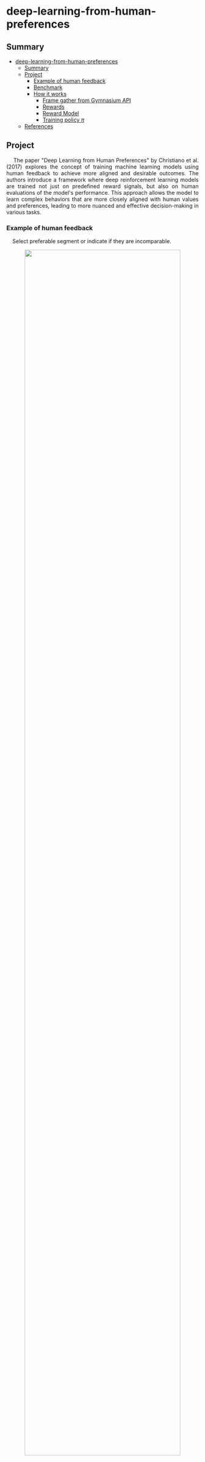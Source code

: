 # deep-learning-from-human-preferences

## Summary

- [deep-learning-from-human-preferences](#deep-learning-from-human-preferences)
  - [Summary](#summary)
  - [Project](#project)
    - [Example of human feedback](#example-of-human-feedback)
    - [Benchmark](#benchmark)
    - [How it works](#how-it-works)
      - [Frame gather from Gymnasium API](#frame-gather-from-gymnasium-api)
      - [Rewards](#rewards)
      - [Reward Model](#reward-model)
      - [Training policy $\pi$](#training-policy-pi)
  - [References](#references)


## Project

<p align="justify">
&nbsp;&nbsp;&nbsp;&nbsp;The paper "Deep Learning from Human Preferences" by Christiano et al. (2017) explores the concept of training machine learning models using human feedback to achieve more aligned and desirable outcomes. The authors introduce a framework where deep reinforcement learning models are trained not just on predefined reward signals, but also on human evaluations of the model's performance. This approach allows the model to learn complex behaviors that are more closely aligned with human values and preferences, leading to more nuanced and effective decision-making in various tasks.
</p>

### Example of human feedback

<p align="justify">
&nbsp;&nbsp;&nbsp;&nbsp;Select preferable segment or indicate if they are incomparable.
</p>

<div align="center">
    <img src="media/HumanFeedbackInterface.gif" width=90%>
    <div style="font-size:0.8em;">
        Human feedback interface.
    </div>
</div>

### Benchmark

&nbsp;&nbsp;&nbsp;&nbsp;To validate the implementation, a benchmark was created. The following results are using a gymnasium env on Enduro game from Atari.

<div align="center">
    <img src="media/benchmark.png">
    <div style="font-size:0.8em;">
        Accumulative rewards , a benchmark was created during training on Enduro from Atari.
    </div>
</div>

<p align="justify">
&nbsp;&nbsp;&nbsp;&nbsp;The model can be improved by optimizing the hparams and collecting more human feedbacks. Note that, since humans  must provide theirs feedbacks to the machine, the training process is consederably slow in terms of time.
</p>

<p align="justify">
&nbsp;&nbsp;&nbsp;&nbsp;During the training process, only 290 feedbacks (preference between segments) were given. On original papers, they collected 5.5k feedbacks.
</p>

<div align="center">
    <img src="media/D_size_during_train.png">
    <div style="font-size:10px;">
        Gathered human feedbacks count during train.
    </div>
</div>

### How it works

<p align="justify">
&nbsp;&nbsp;&nbsp;&nbsp;The following presents the steps of the training process:
</p>

#### Frame gather from Gymnasium API
<p align="justify">
&nbsp;&nbsp;&nbsp;&nbsp;The current DLFHP implementation uses Gymnasium, which is a fork of OpenAI’s Gym library. "OpenAI Gym is a toolkit for reinforcement learning research. It includes a growing collection of benchmark problems that expose a common interface, and a website where people can share their results
and compare the performance of algorithms. This whitepaper discusses the components of OpenAI Gym
and the design decisions that went into the software" (Brockman et al., 2016).
</p>

<p align="justify">

&nbsp;&nbsp;&nbsp;&nbsp;An agent (policy $\pi$) interacts with env from Gymnasium API gathering an observation. From that observation ,the agents takes an action and, based on that action, receives a reward and a new observation.

</p>

<div align="center">
    <img src="media/raw_observation.png">
    <div style="font-size:10px;">
        Observation gathered from Enduro environment.
    </div>
</div>

<p align="justify">
&nbsp;&nbsp;&nbsp;&nbsp;To simplify the observation for the CNN model and improve learning speed, the observation is preprocessed to grayscale, resized to (80,80), and normalized between range [0, 1] by dividing each pixel by 255.
</p>

<div align="center">
    <img src="media/preprocessed_observation.png">
    <div style="font-size:10px;">
        Rescaled grayscale observation.
    </div>
</div>

<p align="justify">

&nbsp;&nbsp;&nbsp;&nbsp;These observations are feed to a policy $\pi$ that will be trained using Reinforcement Learning, with rewards serving as feedback on how good the actions were. The policy $\pi$ is feed with sequences of $n$ observations.

</p>

#### Rewards

<p align="justify">

&nbsp;&nbsp;&nbsp;&nbsp;The Gymnasium API already provides rewards for each step an policy $\pi$ takes on it envs, but we will modify it to use our Reward Model that predicts rewards for each timestep. This model will be feed with the same observation that our policy $\pi:o \rightarrow a$ receives, and the action $a$ taken by the $\pi$ on that same observation will be feed together into the Reward Model. The policy $\pi$ is trained using the rewards gathered from the Reward Model.

</p>

<p align="justify">
&nbsp;&nbsp;&nbsp;&nbsp;The rewards given by the Gymnasium API will be used to compare two agents: one trained using the the Reward Model and another trained using the true rewards (from Gymnasium API). While training the model trained using feedbacks will never use the true rewards.
</p>

#### Reward Model

<p align="justify">

&nbsp;&nbsp;&nbsp;&nbsp;Training a policy $\pi$ using human feedback is a complex task that can be challenging for many complex environments. The paper "Deep Learning from Human Preferences" by Christiano et al. (2017) aims to solve that problem. "We show that this approach can effectively solve complex RL tasks without access to the reward function, including Atari games and simulated robot locomotion, while providing feedback on less than 1% of our agent’s interactions with the environment"(Christiano et al., 2017).

&nbsp;&nbsp;&nbsp;&nbsp;TTo predict rewards, the model needs both an observation $o_t$ and an action $a_t$ that the policy $\pi$ takes $o_t$, so it can predict the reward $r_t=\hat{r}(o_t, a_t)$.

&nbsp;&nbsp;&nbsp;&nbsp;Adjusting the reward function $\hat{r}$ can be done using human preferences. The preferences are based on segments $\sigma = ((o_0, a_0), (o_1, a_1), ..., (o_{k-1}, a_{k-1}))$. Humans must select a segment they prefer over another segment $\sigma^1 \succ \sigma^2$ or indicate if they are incomparable. Preferences of segments $\sigma$ are stored on a tuple $D$ as tuple $(\sigma^1, \sigma^2, \mu)$, the $\mu$ is a distribution of segments $\sigma$ preference. A cross-entropy loss can train the model to predict the probabilities to predict the probabilities of these preferences $\hat{P}[\sigma^1 \succ \sigma^2]$ and using $\mu$ as labels.

</p>

#### Training policy $\pi$

<p align="justify">

&nbsp;&nbsp;&nbsp;&nbsp;Using the preprocessed observation $o_t$, the policy $\pi$ takes an action $a_t$, receiving an $\hat{r}_t$ and a new observation $o$ for $k$ timesteps. These experiences are stored in a tuple $T=(\sigma^{0},\sigma^{1},..., \sigma^{k-1})$. After $k$ timesteps, the policy $\pi$ is updated using PPO method (Schulman et al, 2017) based on predicted rewards $r$ from Reward Model $\hat{r}$. Humans then select their preferences between randomly sampled segments $\sigma$ from the tuple $T$ and store theses preferences  $\sigma^1 \succ \sigma^2$ on the tuple $D$ so that the Reward Model $\hat{r}$ can be updated. This process continues until the specified number of timesteps $k=30.000$ is reached.

</p>

## References
- Christiano, P. F., Leike, J., Brown, T. B., Martic, M., Legg, S., & Amodei, D. (2017). Deep reinforcement learning from human preferences. In Advances in Neural Information Processing Systems (pp. 4299-4307).
- Brockman, G., Cheung, V., Pettersson, L., Schneider, J., Schulman, J., Tang, J., & Zaremba, W. (2016). OpenAI Gym. arXiv preprint arXiv:1606.01540. Retrieved from https://arxiv.org/abs/1606.01540
- Schulman, John, et al. "Proximal Policy Optimization Algorithms." arXiv preprint arXiv:1707.06347 (2017). https://arxiv.org/abs/1707.06347